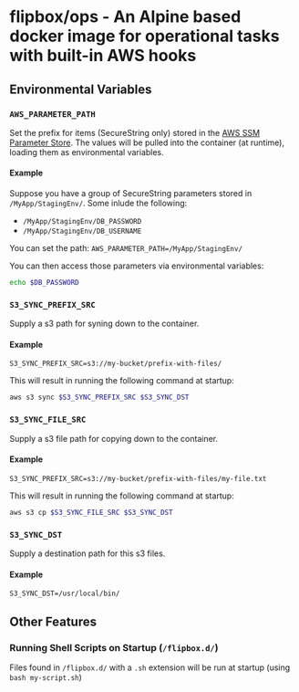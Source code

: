 # flipbox/ops - An Alpine based docker image for operational tasks with built-in AWS hooks

## Environmental Variables
### `AWS_PARAMETER_PATH`
Set the prefix for items (SecureString only) stored in the [AWS SSM Parameter Store](https://docs.aws.amazon.com/systems-manager/latest/userguide/systems-manager-parameter-store.html). The values will be pulled into the container (at runtime), loading them as environmental variables.

#### Example
Suppose you have a group of SecureString parameters stored in `/MyApp/StagingEnv/`. Some inlude the following:
- `/MyApp/StagingEnv/DB_PASSWORD`
- `/MyApp/StagingEnv/DB_USERNAME`

You can set the path: `AWS_PARAMETER_PATH=/MyApp/StagingEnv/`

You can then access those parameters via environmental variables:
```bash
echo $DB_PASSWORD
```

### `S3_SYNC_PREFIX_SRC`
Supply a s3 path for syning down to the container.

#### Example
`S3_SYNC_PREFIX_SRC=s3://my-bucket/prefix-with-files/`

This will result in running the following command at startup:
```bash
aws s3 sync $S3_SYNC_PREFIX_SRC $S3_SYNC_DST
```

### `S3_SYNC_FILE_SRC`
Supply a s3 file path for copying down to the container.

#### Example
`S3_SYNC_PREFIX_SRC=s3://my-bucket/prefix-with-files/my-file.txt`

This will result in running the following command at startup:
```bash
aws s3 cp $S3_SYNC_FILE_SRC $S3_SYNC_DST
```

### `S3_SYNC_DST`
Supply a destination path for this s3 files.

#### Example
`S3_SYNC_DST=/usr/local/bin/`

## Other Features

### Running Shell Scripts on Startup (`/flipbox.d/`)
Files found in `/flipbox.d/` with a `.sh` extension will be run at startup (using `bash my-script.sh`)
